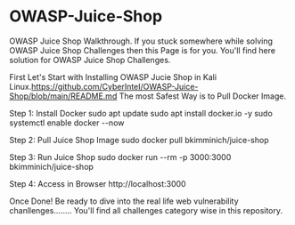 # OWASP-Juice-Shop
OWASP Juice Shop Walkthrough. If you stuck somewhere while solving OWASP Juice Shop Challenges then this Page is for you. You'll find here solution for OWASP Juice Shop Challenges.

First Let's Start with Installing OWASP Jucie Shop in Kali Linux.https://github.com/CyberInteI/OWASP-Juice-Shop/blob/main/README.md
The most Safest Way is to Pull Docker Image.

Step 1: Install Docker
sudo apt update
sudo apt install docker.io -y
sudo systemctl enable docker --now

Step 2: Pull Juice Shop Image
sudo docker pull bkimminich/juice-shop

Step 3: Run Juice Shop
sudo docker run --rm -p 3000:3000 bkimminich/juice-shop

Step 4: Access in Browser
http://localhost:3000

Once Done! Be ready to dive into the real life web vulnerability chanllenges........
You'll find all challenges category wise in this repository.
